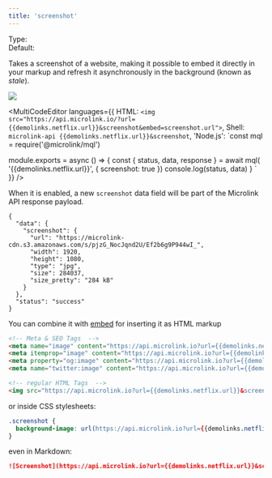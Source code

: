 ```yaml
---
title: 'screenshot'
--- 
```


Type: <Type children='<boolean>'/><br/>
Default: <Type children='false'/>

Takes a screenshot of a website, making it possible to embed it directly in your markup and refresh it asynchronously in the background (known as *stale*).

![]({{demolinks.netflix.screenshot.url}})

<MultiCodeEditor languages={{
  HTML: `<img src="https://api.microlink.io/?url={{demolinks.netflix.url}}&screenshot&embed=screenshot.url">`,
  Shell: `microlink-api {{demolinks.netflix.url}}&screenshot`,
  'Node.js': `const mql = require('@microlink/mql')
 
module.exports = async () => {
  const { status, data, response } = await mql(
    '{{demolinks.netflix.url}}', { 
      screenshot: true
  })
  console.log(status, data)
}
  `
  }} 
/>

When it is enabled, a new `screenshot` data field will be part of the Microlink API response payload.

```json{3, 10}
{
  "data": {
    "screenshot": {
      "url": "https://microlink-cdn.s3.amazonaws.com/s/pjzG_NocJqnd2U/Ef2b6g9P944wI_",
      "width": 1920,
      "height": 1080,
      "type": "jpg",
      "size": 284037,
      "size_pretty": "284 kB"
    }
  },
  "status": "success"
}
```

You can combine it with [embed](/docs/api/parameters/embed) for inserting it as HTML markup

```html
<!-- Meta & SEO Tags  -->
<meta name="image" content="https://api.microlink.io?url={{demolinks.netflix.url}}&screenshot=true&meta=false&embed=screenshot.url">
<meta itemprop="image" content="https://api.microlink.io?url={{demolinks.netflix.url}}&screenshot=true&meta=false&embed=screenshot.url">
<meta property="og:image" content="https://api.microlink.io?url={{demolinks.netflix.url}}&screenshot=true&meta=false&embed=screenshot.url">
<meta name="twitter:image" content="https://api.microlink.io?url={{demolinks.netflix.url}}&screenshot=true&meta=false&embed=screenshot.url">

<!-- regular HTML Tags  -->
<img src="https://api.microlink.io?url={{demolinks.netflix.url}}&screenshot=true&meta=false&embed=screenshot.url" />
```

or inside CSS stylesheets:

```css
.screenshot {
  background-image: url(https://api.microlink.io?url={{demolinks.netflix.url}}&screenshot=true&meta=false&embed=screenshot.url);
}
```

even in Markdown:

```md
![Screenshot](https://api.microlink.io?url={{demolinks.netflix.url}}&screenshot=true&meta=false&embed=screenshot.url)
```
